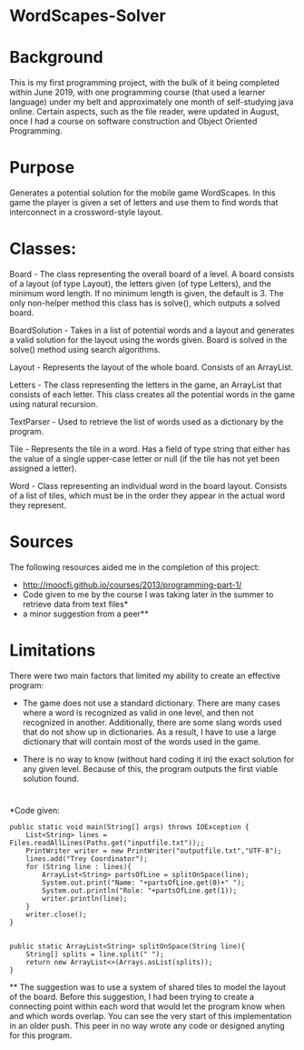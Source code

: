 # WordScapes-Solver

# Background

This is my first programming project, with the bulk of it being completed within June 2019, with one programming course (that used a learner language) under my belt and approximately one month of self-studying java online. Certain aspects, such as the file reader, were updated in August, once I had a course on software construction and Object Oriented Programming.

# Purpose

Generates a potential solution for the mobile game WordScapes. In this game the player is given a set of letters and use them to find words that interconnect in a crossword-style layout.

# Classes:

Board - The class representing the overall board of a level. A board consists of a layout (of type Layout), the letters given (of type Letters), and the minimum word length. If no minimum length is given, the default is 3. The only non-helper method this class has is solve(), which outputs a solved board.

BoardSolution - Takes in a list of potential words and a layout and generates a valid solution for the layout using the words given. Board is solved in the solve() method using search algorithms.


Layout - Represents the layout of the whole board. Consists of an ArrayList<Word>.
 
Letters - The class representing the letters in the game, an ArrayList<String> that consists of each letter. This class creates all the potential words in the game using natural recursion.
  
TextParser - Used to retrieve the list of words used as a dictionary by the program.

Tile - Represents the tile in a word. Has a field of type string that either has the value of a single upper-case letter or null (if the tile has not yet been assigned a letter).
  
Word - Class representing an individual word in the board layout. Consists of a list of tiles, which must be in the order they appear in the actual word they represent.

# Sources

The following resources aided me in the completion of this project:

  - http://moocfi.github.io/courses/2013/programming-part-1/
  - Code given to me by the course I was taking later in the summer to retrieve data from text files*
  - a minor suggestion from a peer**

# Limitations

There were two main factors that limited my ability to create an effective program:

 - The game does not use a standard dictionary. There are many cases where a word is recognized as valid in one level, and then not        recognized in another. Additionally, there are some slang words used that do not show up in dictionaries. As a result, I have to use    a large dictionary that will contain most of the words used in the game.
 
 - There is no way to know (without hard coding it in) the exact solution for any given level. Because of this, the program outputs the    first viable solution found.

#  

*Code given:

    public static void main(String[] args) throws IOException {
        List<String> lines = Files.readAllLines(Paths.get("inputfile.txt"));;
        PrintWriter writer = new PrintWriter("outputfile.txt","UTF-8");
        lines.add("Trey Coordinator");
        for (String line : lines){
            ArrayList<String> partsOfLine = splitOnSpace(line);
            System.out.print("Name: "+partsOfLine.get(0)+" ");
            System.out.println("Role: "+partsOfLine.get(1));
            writer.println(line);
        }
        writer.close();
    }


    public static ArrayList<String> splitOnSpace(String line){
        String[] splits = line.split(" ");
        return new ArrayList<>(Arrays.asList(splits));
    }
  
** The suggestion was to use a system of shared tiles to model the layout of the board. Before this suggestion, I had been trying to create a connecting point within each word that would let the program know when and which words overlap. You can see the very start of this implementation in an older push. This peer in no way wrote any code or designed anyting for this program.

